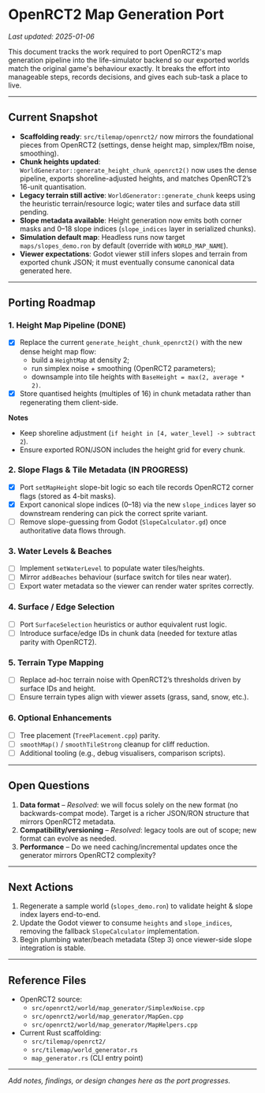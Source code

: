# OpenRCT2 Map Generation Port

_Last updated: 2025-01-06_

This document tracks the work required to port OpenRCT2's map generation pipeline into the life-simulator backend so our exported worlds match the original game's behaviour exactly. It breaks the effort into manageable steps, records decisions, and gives each sub-task a place to live.

---

## Current Snapshot

- **Scaffolding ready**: `src/tilemap/openrct2/` now mirrors the foundational pieces from OpenRCT2 (settings, dense height map, simplex/fBm noise, smoothing).
- **Chunk heights updated**: `WorldGenerator::generate_height_chunk_openrct2()` now uses the dense pipeline, exports shoreline-adjusted heights, and matches OpenRCT2’s 16-unit quantisation.
- **Legacy terrain still active**: `WorldGenerator::generate_chunk` keeps using the heuristic terrain/resource logic; water tiles and surface data still pending.
- **Slope metadata available**: Height generation now emits both corner masks and 0–18 slope indices (`slope_indices` layer in serialized chunks).
- **Simulation default map**: Headless runs now target `maps/slopes_demo.ron` by default (override with `WORLD_MAP_NAME`).
- **Viewer expectations**: Godot viewer still infers slopes and terrain from exported chunk JSON; it must eventually consume canonical data generated here.

---

## Porting Roadmap

### 1. Height Map Pipeline (DONE)

- [x] Replace the current `generate_height_chunk_openrct2()` with the new dense height map flow:
  - build a `HeightMap` at density 2;
  - run simplex noise + smoothing (OpenRCT2 parameters);
  - downsample into tile heights with `BaseHeight = max(2, average * 2)`.
- [x] Store quantised heights (multiples of 16) in chunk metadata rather than regenerating them client-side.

**Notes**
- Keep shoreline adjustment (`if height in [4, water_level] -> subtract 2`).
- Ensure exported RON/JSON includes the height grid for every chunk.

### 2. Slope Flags & Tile Metadata (IN PROGRESS)

- [x] Port `setMapHeight` slope-bit logic so each tile records OpenRCT2 corner flags (stored as 4-bit masks).
- [x] Export canonical slope indices (0–18) via the new `slope_indices` layer so downstream rendering can pick the correct sprite variant.
- [ ] Remove slope-guessing from Godot (`SlopeCalculator.gd`) once authoritative data flows through.

### 3. Water Levels & Beaches

- [ ] Implement `setWaterLevel` to populate water tiles/heights.
- [ ] Mirror `addBeaches` behaviour (surface switch for tiles near water).
- [ ] Export water metadata so the viewer can render water sprites correctly.

### 4. Surface / Edge Selection

- [ ] Port `SurfaceSelection` heuristics or author equivalent rust logic.
- [ ] Introduce surface/edge IDs in chunk data (needed for texture atlas parity with OpenRCT2).

### 5. Terrain Type Mapping

- [ ] Replace ad-hoc terrain noise with OpenRCT2’s thresholds driven by surface IDs and height.
- [ ] Ensure terrain types align with viewer assets (grass, sand, snow, etc.).

### 6. Optional Enhancements

- [ ] Tree placement (`TreePlacement.cpp`) parity.
- [ ] `smoothMap()` / `smoothTileStrong` cleanup for cliff reduction.
- [ ] Additional tooling (e.g., debug visualisers, comparison scripts).

---

## Open Questions

1. **Data format** – _Resolved_: we will focus solely on the new format (no backwards-compat mode). Target is a richer JSON/RON structure that mirrors OpenRCT2 metadata.
2. **Compatibility/versioning** – _Resolved_: legacy tools are out of scope; new format can evolve as needed.
3. **Performance** – Do we need caching/incremental updates once the generator mirrors OpenRCT2 complexity?

---

## Next Actions

1. Regenerate a sample world (`slopes_demo.ron`) to validate height & slope index layers end-to-end.
2. Update the Godot viewer to consume `heights` and `slope_indices`, removing the fallback `SlopeCalculator` implementation.
3. Begin plumbing water/beach metadata (Step 3) once viewer-side slope integration is stable.

---

## Reference Files

- OpenRCT2 source:
  - `src/openrct2/world/map_generator/SimplexNoise.cpp`
  - `src/openrct2/world/map_generator/MapGen.cpp`
  - `src/openrct2/world/map_generator/MapHelpers.cpp`
- Current Rust scaffolding:
  - `src/tilemap/openrct2/`
  - `src/tilemap/world_generator.rs`
  - `map_generator.rs` (CLI entry point)

---

_Add notes, findings, or design changes here as the port progresses._
